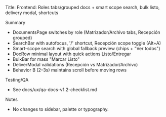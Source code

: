 Title: Frontend: Roles tabs/grouped docs + smart scope search, bulk listo, delivery modal, shortcuts

Summary
- DocumentsPage switches by role (Matrizador/Archivo tabs, Recepción grouped)
- SearchBar with autofocus, '/' shortcut, Recepción scope toggle (Alt+A)
- Smart-scope search with global fallback preview (chips + "Ver todos")
- DocRow minimal layout with quick actions Listo/Entregar
- BulkBar for mass "Marcar Listo"
- DeliverModal validations (Recepción vs Matrizador/Archivo)
- Behavior B (2–3s) maintains scroll before moving rows

Testing/QA
- See docs/ux/qa-docs-v1.2-checklist.md

Notes
- No changes to sidebar, palette or typography.

